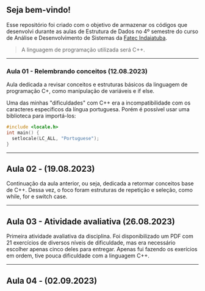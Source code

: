 ## Seja bem-vindo!
Esse repositório foi criado com o objetivo de armazenar os códigos que desenvolvi durante as aulas de Estrutura de Dados no 4º semestre do curso de Análise e Desenvolvimento de Sistemas da [Fatec Indaiatuba](http://www.fatecid.com.br/site/).

> A linguagem de programação utilizada será C++.

***

### Aula 01 - Relembrando conceitos (12.08.2023)
Aula dedicada a revisar conceitos e estruturas básicos da linguagem de programação C+, como manipulação de variáveis e if else.

Uma das minhas "dificuldades" com C++ era a incompatibilidade com os caracteres específicos da língua portuguesa. Porém é possível usar uma biblioteca para importá-los:
```cpp
#include <locale.h>
int main() {
  setlocale(LC_ALL, "Portuguese");
}
```
***
## Aula 02 - (19.08.2023)
Continuação da aula anterior, ou seja, dedicada a retormar conceitos base de C++. Dessa vez, o foco foram estruturas de repetição e seleção, como while, for e switch case.
***
## Aula 03 - Atividade avaliativa (26.08.2023)
Primeira atividade avaliativa da disciplina. Foi disponibilizado um PDF com 21 exercícios de diversos níveis de dificuldade, mas era necessário escolher apenas cinco deles para entregar. Apenas fui fazendo os exerícios em ordem, tive pouca dificuldade com a linguagem C++.
***
## Aula 04 - (02.09.2023)
